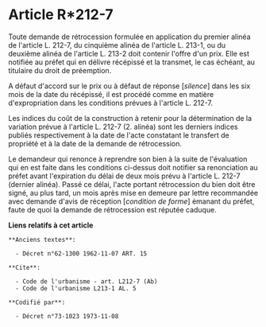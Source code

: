 # Article R*212-7

Toute demande de rétrocession formulée en application du premier alinéa de l'article L. 212-7, du cinquième alinéa de
l'article L. 213-1, ou du deuxième alinéa de l'article L. 213-2 doit contenir l'offre d'un prix. Elle est notifiée au préfet
qui en délivre récépissé et la transmet, le cas échéant, au titulaire du droit de préemption.

A défaut d'accord sur le prix ou à défaut de réponse [*silence*] dans les six mois de la date du récépissé, il est procédé
comme en matière d'expropriation dans les conditions prévues à l'article L. 212-7.

Les indices du coût de la construction à retenir pour la détermination de la variation prévue à l'article L. 212-7 (2.
alinéa) sont les derniers indices publiés respectivement à la date de l'acte constatant le transfert de propriété et à la
date de la demande de rétrocession.

Le demandeur qui renonce à reprendre son bien à la suite de l'évaluation qui en est faite dans les conditions ci-dessus doit
notifier sa renonciation au préfet avant l'expiration du délai de deux mois prévu à l'article L. 212-7 (dernier alinéa).
Passé ce délai, l'acte portant rétrocession du bien doit être signé, au plus tard, un mois après mise en demeure par lettre
recommandée avec demande d'avis de réception [*condition de forme*] émanant du préfet, faute de quoi la demande de
rétrocession est réputée caduque.

**Liens relatifs à cet article**

	**Anciens textes**:

	  - Décret n°62-1300 1962-11-07 ART. 15

	**Cite**:

	  - Code de l'urbanisme - art. L212-7 (Ab)
	  - Code de l'urbanisme L213-1 AL. 5

	**Codifié par**:

	  - Décret n°73-1023 1973-11-08

